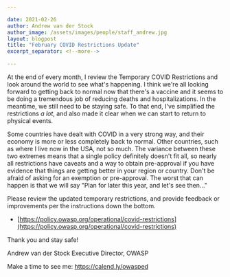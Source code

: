 ```yaml
---

date: 2021-02-26
author: Andrew van der Stock
author_image: /assets/images/people/staff_andrew.jpg
layout: blogpost
title: "February COVID Restrictions Update"
excerpt_separator: <!--more-->

---
```


At the end of every month, I review the Temporary COVID Restrictions and look around the world to see what's happening. I think we're all looking forward to getting back to normal now that there's a vaccine and it seems to be doing a tremendous job of reducing deaths and hospitalizations. In the meantime, we still need to be staying safe. To that end, I've simplified the restrictions *a lot*, and also made it clear when we can start to return to physical events. 

<!--more-->

Some countries have dealt with COVID in a very strong way, and their economy is more or less completely back to normal. Other countries, such as where I live now in the USA, not so much. The variance between these two extremes means that a single policy definitely doesn't fit all, so nearly all restrictions have caveats and a way to obtain pre-approval if you have evidence that things are getting better in your region or country. Don't be afraid of asking for an exemption or pre-approval. The worst that can happen is that we will say "Plan for later this year, and let's see then..." 

Please review the updated temporary restrictions, and provide feedback or improvements per the instructions down the bottom.

- [https://policy.owasp.org/operational/covid-restrictions](https://policy.owasp.org/operational/covid-restrictions)

Thank you and stay safe!

Andrew van der Stock
Executive Director, OWASP

Make a time to see me: https://calend.ly/owasped

